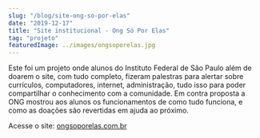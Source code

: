 ```yaml
---
slug: "/blog/site-ong-so-por-elas"
date: "2019-12-17"
title: "Site institucional - Ong Só Por Elas"
tag: "projeto"
featuredImage: ../images/ongsoporelas.jpg
---
```

Este foi um projeto onde alunos do Instituto Federal de São Paulo além de doarem o site, com tudo completo, fizeram palestras para alertar sobre currículos, computadores, internet, administração, tudo isso para poder compartilhar o conhecimento com a comunidade.
Em contra proposta a ONG mostrou aos alunos os funcionamentos de como tudo funciona, e como as doações são revertidas em ajuda ao próximo. 


Acesse o site: [ongsoporelas.com.br](http://ongsoporelas.com.br)


